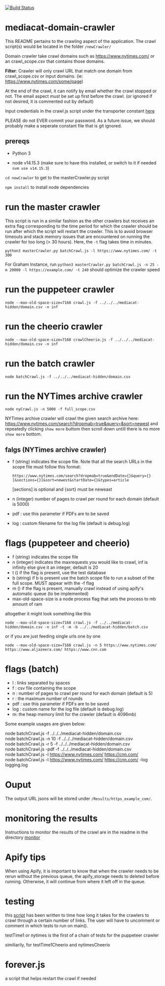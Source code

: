 [![Build Status](https://travis-ci.org/UTMediaCAT/mediacat-domain-crawler.svg?branch=master)](https://travis-ci.org/UTMediaCAT/mediacat-domain-crawler)
# mediacat-domain-crawler

This README pertains to the crawling aspect of the application. The crawl script(s) would be located in the folder `/newCrawler/ `

Domain crawler take crawl domains such as https://www.nytimes.com/ or an crawl_scope.csv that contains those domains. 

**Filter**: Crawler will only crawl URL that match one domain from crawl_scope.csv or input domains. (ie: https://www.nytimes.com/some/page)

At the end of the crawl, it can notify by email whether the crawl stopped or not. The email aspect must be set up first before the crawl. (or ignored if not desired, it is commented out by default)

Input credentials in the crawl.js script under the transporter constant [here](https://github.com/UTMediaCAT/mediacat-domain-crawler/blob/497081ad10cddc03d618fd34d020552cff36973a/newCrawler/crawl.js#L137)

PLEASE do not EVER commit your password. As a future issue, we should probably make a seperate constant file that is git ignored.

## prereqs
- Python 3

- node v14.15.3 (make sure to have this installed, or switch to it if needed `nvm use v14.15.3`)

`cd newCrawler` to get to the masterCrawler.py script

`npm install` to install node dependencies

# run the master crawler
This script is run in a similar fashion as the other crawlers but receives an extra flag corresponding to the time period for which the crawler should be run after which the script will restart the crawler. This is to avoid browser timeouts and stack memory issues that are encountered on running the crawler for too long (> 30 hours). Here, the `-t` flag takes time in minutes.

`python3 masterCrawler.py batchCrawl.js -l https://www.nytimes.com/ -t 300`

For Graham Instance, run `python3 masterCrawler.py batchCrawl.js -n 25 -m 20000 -l https://example.com/ -t 240` should optimize the crawler speed

# run the puppeteer crawler 
`node --max-old-space-size=7168 crawl.js -f ../../../mediacat-hidden/domain.csv -n inf`

# run the cheerio crawler 
`node --max-old-space-size=7168 crawlCheerio.js -f ../../../mediacat-hidden/domain.csv -n inf`

# run the batch crawler
`node batchCrawl.js -f ../../../mediacat-hidden/domain.csv`

# run the NYTimes archive crawler
`node nyCrawl.js -n 5000 -f full_scope.csv`

NYTimes archive crawler will crawl the given search archive here: https://www.nytimes.com/search?dropmab=true&query=&sort=newest and repeatedly clicking `show more` buttom then scroll down untill there is no more `show more` bottom. 

## falgs (NYTimes archive crawler)
- f (string) indicates the scope file. Note that all the search URLs in the scope file must follow this format: 
  
  `https://www.nytimes.com/search?dropmab=true&endDate={}&query={}[&sections={}]&sort=newest&startDate={}&types=article`
  
  [sections] is optional and {sort} must be neweast
- n (integer) number of pages to crawl per round for each domain (default is 5000)
- pdf : use this parameter if PDFs are to be saved
- log : custom filename for the log file (default is debug.log)
# flags (puppeteer and cheerio)
- f (string) indicates the scope file
- n (integer) indicates the maxrequests you would like to crawl, inf is infinity else give it an integer, default is 20
- t () if the flag is present, use the test database
- b (string) if b is present use the batch scope file to run a subset of the full scope. MUST appear with the -f flag
- m () if the flag is present, manually crawl instead of using apify's automatic queue (to be implemented)
- max-old-space-size is a node process flag that sets the process to mb amount of ram

altogether it might look something like this

`node --max-old-space-size=7168 crawl.js -f ../../mediacat-hidden/domain.csv -n inf -t -m -b ../../mediacat-hidden/batch.csv`

or if you are just feeding single urls one by one 

`node --max-old-space-size=7168 crawl.js -n 5 https://www.nytimes.com/ https://www.aljazeera.com/ https://www.cnn.com`

# flags (batch)
- l : links separated by spaces
- f : csv file containing the scope
- n : number of pages to crawl per round for each domain (default is 5)
- r : the maximum number of rounds
- pdf : use this parameter if PDFs are to be saved
- log : custom name for the log file (default is debug.log)
- m: the heap memory limit for the crawler (default is 4096mb)

Some example usages are given below:

node batchCrawl.js -f ../../../mediacat-hidden/domain.csv  
node batchCrawl.js -n 10 -f ../../../mediacat-hidden/domain.csv  
node batchCrawl.js -r 5 -f ../../../mediacat-hidden/domain.csv  
node batchCrawl.js -pdf -f ../../../mediacat-hidden/domain.csv  
node batchCrawl.js -l https://www.nytimes.com/ https://cnn.com/  
node batchCrawl.js -l https://www.nytimes.com/ https://cnn.com/ -log logging.log

# Ouput
The output URL jsons will be stored under `/Results/https_example_com/`.

# monitoring the results
Instructions to monitor the results of the crawl are in the readme in the directory [monitor](https://github.com/UTMediaCAT/mediacat-domain-crawler/blob/master/newCrawler/monitor/README.md)

# Apify tips

When using Apify, it is important to know that when the crawler needs to be rerun without the previous queue, the apify_storage needs to deleted before running. Otherwise, it will continue from where it left off in the queue.

# testing
this [script](https://github.com/UTMediaCAT/mediacat-domain-crawler/tree/master/newCrawler/test) has been written to time how long it takes for the crawlers to crawl through a certain number of links. The user will have to uncomment or comment in which tests to run on main().

testTime1 or nytimes is the first of a chain of tests for the puppeteer crawler

similiarily, for testTime1Cheerio and nytimesCheerio

# forever.js

a script that helps restart the crawl if needed
